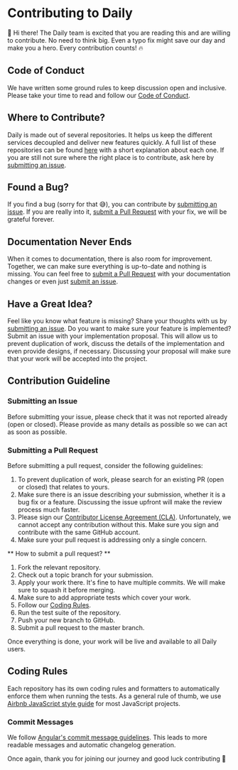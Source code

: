 # Contributing to Daily

:wave: Hi there! The Daily team is excited that you are reading this and are willing to contribute.
No need to think big. Even a typo fix might save our day and make you a hero. 
Every contribution counts! :fire:


## Code of Conduct

We have written some ground rules to keep discussion open and inclusive.
Please take your time to read and follow our [Code of Conduct][coc].


## Where to Contribute?

Daily is made out of several repositories. It helps us keep the different services decoupled and deliver new features quickly.
A full list of these repositories can be found [here][projects] with a short explanation about each one.
If you are still not sure where the right place is to contribute, ask here by [submitting an issue][submit-issue].


## Found a Bug?

If you find a bug (sorry for that :sweat_smile:), you can contribute by [submitting an issue][submit-issue].
If you are really into it, [submit a Pull Request][submit-pr] with your fix, we will be grateful forever.

## Documentation Never Ends

When it comes to documentation, there is also room for improvement. Together, we can make sure everything is up-to-date and nothing is missing.
You can feel free to [submit a Pull Request][submit-pr] with your documentation changes or even just [submit an issue][submit-issue].


## Have a Great Idea?

Feel like you know what feature is missing? Share your thoughts with us by [submitting an issue][submit-issue].
Do you want to make sure your feature is implemented? Submit an issue with your implementation proposal.
This will allow us to prevent duplication of work, discuss the details of the implementation and even provide designs, if necessary.
Discussing your proposal will make sure that your work will be accepted into the project.


## Contribution Guideline

### Submitting an Issue

Before submitting your issue, please check that it was not reported already (open or closed).
Please provide as many details as possible so we can act as soon as possible.


### Submitting a Pull Request

Before submitting a pull request, consider the following guidelines:

1. To prevent duplication of work, please search for an existing PR (open or closed) that relates to yours.
1. Make sure there is an issue describing your submission, whether it is a bug fix or a feature. Discussing the issue upfront will make the review process much faster.
1. Please sign our [Contributor License Agreement (CLA)][cla]. Unfortunately, we cannot accept any contribution without this. Make sure you sign and contribute with the same GitHub account.
1. Make sure your pull request is addressing only a single concern.
 
 ** How to submit a pull request? **

1. Fork the relevant repository.
1. Check out a topic branch for your submission.
1. Apply your work there. It's fine to have multiple commits. We will make sure to squash it before merging.
1. Make sure to add appropriate tests which cover your work.
1. Follow our [Coding Rules](#coding-rules).
1. Run the test suite of the repository.
1. Push your new branch to GitHub.
1. Submit a pull request to the master branch.

Once everything is done, your work will be live and available to all Daily users.

## Coding Rules

Each repository has its own coding rules and formatters to automatically enforce them when running the tests.
As a general rule of thumb, we use  [Airbnb JavaScript style guide][style] for most JavaScript projects.

### Commit Messages

We follow [Angular's commit message guidelines][commit]. This leads to more readable messages and automatic changelog generation.


Once again, thank you for joining our journey and good luck contributing :pray:


[coc]: https://github.com/dailydotdev/.github/blob/master/CODE_OF_CONDUCT.md
[projects]: https://github.com/dailydotdev/daily#projects
[submit-issue]: #submitting-an-issue
[submit-pr]: #submitting-a-pull-request
[cla]: https://cla-assistant.io/dailydotdev/daily
[style]: https://github.com/airbnb/javascript
[commit]: https://github.com/angular/angular/blob/master/CONTRIBUTING.md#commit
